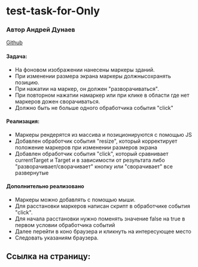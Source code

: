 # test-task-for-Only

### Автор Андрей Дунаев

[Github](https://github.com/Andrey1079)

#### Задача:

- На фоновом изображении нанесены маркеры зданий.
- При изменении размера экрана маркеры должнысохранять позицию.
- При нажатии на маркер, он должен "разворачиваться".
- При повторном нажатии намаркер или при клике в области где нет маркеров дожен сворачиваться.
- Должно быть не больше одного обработчика события "click"

#### Реализация:

- Маркеры рендерятся из массива и позиционируются с помощью JS
- Добавлен обработчик события "resize", который корректирует положение маркеров при изменении
  размеров экрана
- Добавлен обработчик события "click", который сравнивает currentTarget и Target и в зависимости от
  результата либо "разворачивает/сворачивает" кнопку или "сворачивает" все развернутые

#### Дополнительно реализовано

- Маркеры можно добавлять с помощью мыши.
- Для расстановки маркеров написан скрипт в обработчике события "click".
- Для начала расстановки нужно поменять значение false на true в первом условии обработчика событий
- Далее перейти в коно браузера и кликнуть на интересующее место
- Следовать указаниям браузера.

## Ссылка на страницу:
